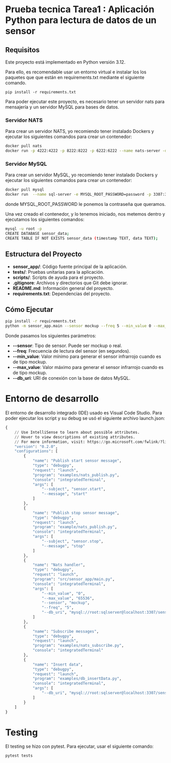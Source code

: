 # Prueba tecnica Tarea1 : Aplicación Python para lectura de datos de un sensor

## Requisitos

Este proyecto está implementado en Python versión 3.12.

Para ello, es recomendable usar un entorno virtual e instalar los los paquetes que que están en requirements.txt mediante el siguiente comando.

`pip install -r requirements.txt`

Para poder ejecutar este proyecto, es necesario tener un servidor nats para mensajería y un servidor MySQL para bases de datos.

### Servidor NATS

Para crear un servidor NATS, yo recomiendo tener instalado Dockers y ejecutar los siguientes comandos para crear un contenedor:

```bash
docker pull nats
docker run -p 4222:4222 -p 8222:8222 -p 6222:6222 --name nats-server -d -ti nats:latest
```

### Servidor MySQL

Para crear un servidor MySQL, yo recomiendo tener instalado Dockers y ejecutar los siguientes comandos para crear un contenedor:

```bash
docker pull mysql
docker run  --name sql-server -e MYSQL_ROOT_PASSWORD=password -p 3307:3306 -v sql-data:/var/lib/mysql -d mysql
```

donde MYSQL_ROOT_PASSWORD le ponemos la contraseña que queramos.

Una vez creado el contenedor, y lo tenemos iniciado, nos metemos dentro y ejecutamos los siguientes comandos:

```bash
mysql -u root -p
CREATE DATABASE sensor_data;
CREATE TABLE IF NOT EXISTS sensor_data (timestamp TEXT, data TEXT);
```

## Estructura del Proyecto

- **sensor_app/**: Código fuente principal de la aplicación.
- **tests/**: Pruebas unitarias para la aplicación.
- **scripts/**: Scripts de ayuda para el proyecto.
- **.gitignore**: Archivos y directorios que Git debe ignorar.
- **README.md**: Información general del proyecto.
- **requirements.txt**: Dependencias del proyecto.

## Cómo Ejecutar

```bash
pip install -r requirements.txt
python -m sensor_app.main --sensor mockup --freq 5 --min_value 0 --max_value 65535 --db_uri mysql://root:password@localhost:3307/sensor_data
```

Donde pasamos los siguientes parámetros:

- **--sensor**: Tipo de sensor. Puede ser mockup o real.
- **--freq**: Frecuencia de lectura del sensor (en segundos).
- **--min_value**: Valor mínimo para generar el sensor infrarrojo cuando es de tipo mockup.
- **--max_value**: Valor máximo para generar el sensor infrarrojo cuando es de tipo mockup.
- **--db_uri**: URI de conexión con la base de datos MySQL.

# Entorno de desarrollo

El entorno de desarrollo integrado (IDE) usado es Visual Code Studio. Para poder ejecutar los script y su debug se usó el siguiente archivo launch.json:

```python
{
    // Use IntelliSense to learn about possible attributes.
    // Hover to view descriptions of existing attributes.
    // For more information, visit: https://go.microsoft.com/fwlink/?linkid=830387
    "version": "0.2.0",
    "configurations": [
        {
            "name": "Publish start sensor message",
            "type": "debugpy",
            "request": "launch",
            "program": "examples/nats_publish.py",
            "console": "integratedTerminal",
            "args": [
                "--subject", "sensor.start",
                "--message", "start"
            ]
        },
        {
            "name": "Publish stop sensor message",
            "type": "debugpy",
            "request": "launch",
            "program": "example/nats_publish.py",
            "console": "integratedTerminal",
            "args": [
                "--subject", "sensor.stop",
                "--message", "stop"
            ]
        },
        {
            "name": "Nats handler",
            "type": "debugpy",
            "request": "launch",
            "program": "src/sensor_app/main.py",
            "console": "integratedTerminal",
            "args": [
                "--min_value", "0",
                "--max_value", "65536",
                "--sensor", "mockup",
                "--freq", "5",
                "--db_uri", "mysql://root:sqlserver@localhost:3307/sensor_data"
            ]
        },
        {
            "name": "Subscribe messages",
            "type": "debugpy",
            "request": "launch",
            "program": "examples/nats_subscribe.py",
            "console": "integratedTerminal"
        },
        {
            "name": "Insert data",
            "type": "debugpy",
            "request": "launch",
            "program": "examples/db_insertData.py",
            "console": "integratedTerminal",
            "args": [
                "--db_uri", "mysql://root:sqlserver@localhost:3307/sensor_data"
            ]
        }
    ]
}
```

# Testing

El testing se hizo con pytest. Para ejecutar, usar el siguiente comando:

`pytest tests`